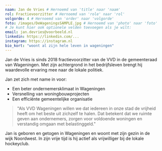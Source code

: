 ```yaml
---
naam: Jan de Vries # Hernoemd van 'title' naar 'naam'
rol: Fractievoorzitter # Hernoemd van 'role' naar 'rol'
volgorde: 4 # Hernoemd van 'order' naar 'volgorde'
foto: /images/DeWageningsSAMPLE.jpg # Hernoemd van 'photo' naar 'foto'
# Je kunt hier ook optionele velden toevoegen als je wilt:
email: jan.devries@voorbeeld.nl
linkedin: https://linkedin.com/...
instagram: https://instagram.nl
bio_kort: "woont al zijn hele leven in wageningen"
---
```


Jan de Vries is sinds 2018 fractievoorzitter van de VVD in de gemeenteraad van Wageningen. Met zijn achtergrond in het bedrijfsleven brengt hij waardevolle ervaring mee naar de lokale politiek.

Jan zet zich met name in voor:

- Een beter ondernemersklimaat in Wageningen
- Versnelling van woningbouwprojecten
- Een efficiënte gemeentelijke organisatie

> "Als VVD Wageningen willen we dat iedereen in onze stad de vrijheid heeft om het beste uit zichzelf te halen. Dat betekent dat we ruimte geven aan ondernemers, zorgen voor voldoende woningen en verstandig omgaan met belastinggeld."

Jan is geboren en getogen in Wageningen en woont met zijn gezin in de wijk Noordwest. In zijn vrije tijd is hij actief als vrijwilliger bij de lokale hockeyclub.
